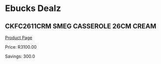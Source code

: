 
# Ebucks Dealz
## CKFC2611CRM SMEG CASSEROLE 26CM CREAM
[Product Page](https://www.ebucks.com/web/shop/productSelected.do?prodId=1170709082&catId=704983235)

Price: R3100.00

Savings: 300.0


	